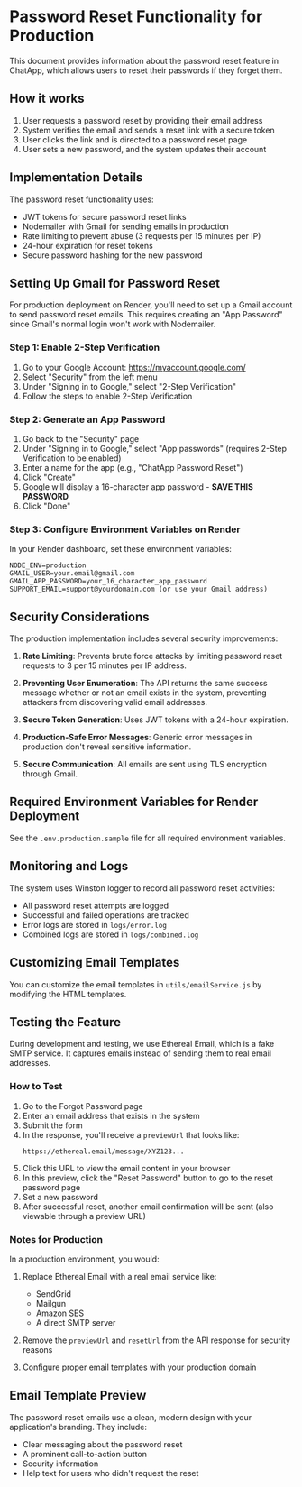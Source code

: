 # Password Reset Functionality for Production

This document provides information about the password reset feature in ChatApp, which allows users to reset their passwords if they forget them.

## How it works

1. User requests a password reset by providing their email address
2. System verifies the email and sends a reset link with a secure token
3. User clicks the link and is directed to a password reset page
4. User sets a new password, and the system updates their account

## Implementation Details

The password reset functionality uses:

- JWT tokens for secure password reset links
- Nodemailer with Gmail for sending emails in production
- Rate limiting to prevent abuse (3 requests per 15 minutes per IP)
- 24-hour expiration for reset tokens
- Secure password hashing for the new password

## Setting Up Gmail for Password Reset

For production deployment on Render, you'll need to set up a Gmail account to send password reset emails. This requires creating an "App Password" since Gmail's normal login won't work with Nodemailer.

### Step 1: Enable 2-Step Verification
1. Go to your Google Account: https://myaccount.google.com/
2. Select "Security" from the left menu
3. Under "Signing in to Google," select "2-Step Verification"
4. Follow the steps to enable 2-Step Verification

### Step 2: Generate an App Password
1. Go back to the "Security" page
2. Under "Signing in to Google," select "App passwords" (requires 2-Step Verification to be enabled)
3. Enter a name for the app (e.g., "ChatApp Password Reset")
4. Click "Create"
5. Google will display a 16-character app password - **SAVE THIS PASSWORD**
6. Click "Done"

### Step 3: Configure Environment Variables on Render
In your Render dashboard, set these environment variables:

```
NODE_ENV=production
GMAIL_USER=your.email@gmail.com
GMAIL_APP_PASSWORD=your_16_character_app_password
SUPPORT_EMAIL=support@yourdomain.com (or use your Gmail address)
```

## Security Considerations

The production implementation includes several security improvements:

1. **Rate Limiting**: Prevents brute force attacks by limiting password reset requests to 3 per 15 minutes per IP address.

2. **Preventing User Enumeration**: The API returns the same success message whether or not an email exists in the system, preventing attackers from discovering valid email addresses.

3. **Secure Token Generation**: Uses JWT tokens with a 24-hour expiration.

4. **Production-Safe Error Messages**: Generic error messages in production don't reveal sensitive information.

5. **Secure Communication**: All emails are sent using TLS encryption through Gmail.

## Required Environment Variables for Render Deployment

See the `.env.production.sample` file for all required environment variables.

## Monitoring and Logs

The system uses Winston logger to record all password reset activities:

- All password reset attempts are logged
- Successful and failed operations are tracked
- Error logs are stored in `logs/error.log`
- Combined logs are stored in `logs/combined.log`

## Customizing Email Templates

You can customize the email templates in `utils/emailService.js` by modifying the HTML templates.

## Testing the Feature

During development and testing, we use Ethereal Email, which is a fake SMTP service. It captures emails instead of sending them to real email addresses.

### How to Test

1. Go to the Forgot Password page
2. Enter an email address that exists in the system
3. Submit the form
4. In the response, you'll receive a `previewUrl` that looks like: 
   ```
   https://ethereal.email/message/XYZ123...
   ```
5. Click this URL to view the email content in your browser
6. In this preview, click the "Reset Password" button to go to the reset password page
7. Set a new password
8. After successful reset, another email confirmation will be sent (also viewable through a preview URL)

### Notes for Production

In a production environment, you would:

1. Replace Ethereal Email with a real email service like:
   - SendGrid
   - Mailgun
   - Amazon SES
   - A direct SMTP server

2. Remove the `previewUrl` and `resetUrl` from the API response for security reasons

3. Configure proper email templates with your production domain

## Email Template Preview

The password reset emails use a clean, modern design with your application's branding. They include:

- Clear messaging about the password reset
- A prominent call-to-action button
- Security information
- Help text for users who didn't request the reset 